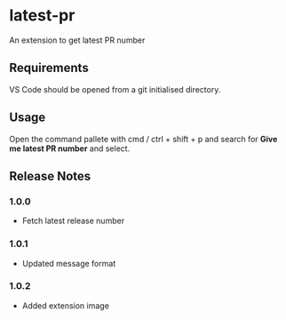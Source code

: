 # latest-pr

An extension to get latest PR number

## Requirements

VS Code should be opened from a git initialised directory.

## Usage

Open the command pallete with cmd / ctrl + shift + p and search for **Give me latest PR number** and select.

## Release Notes

### 1.0.0

- Fetch latest release number

### 1.0.1

- Updated message format

### 1.0.2

- Added extension image
